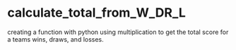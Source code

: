 # calculate_total_from_W_DR_L
creating a function with python using multiplication to get the total
score for a teams wins, draws, and losses.
